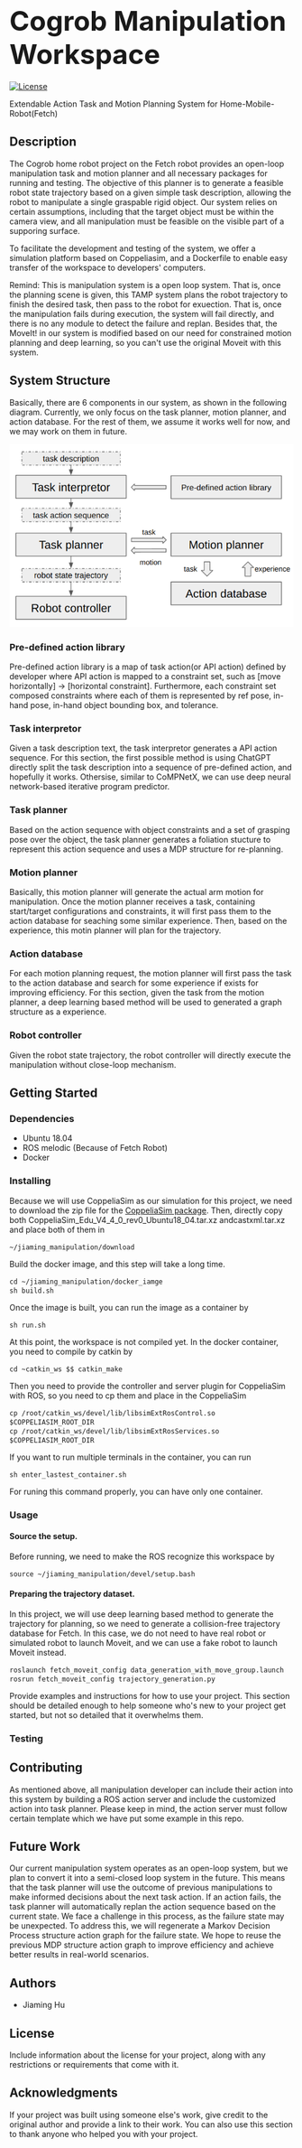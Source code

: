 # <font size="7">Cogrob Manipulation Workspace</font>

[![License](https://img.shields.io/badge/License-MIT-blue.svg)](https://opensource.org/licenses/MIT)

Extendable Action Task and Motion Planning System for Home-Mobile-Robot(Fetch)
## Description

The Cogrob home robot project on the Fetch robot provides an open-loop manipulation task and motion planner and all necessary packages for running and testing. The objective of this planner is to generate a feasible robot state trajectory based on a given simple task description, allowing the robot to manipulate a single graspable rigid object. Our system relies on certain assumptions, including that the target object must be within the camera view, and all manipulation must be feasible on the visible part of a supporing surface.

To facilitate the development and testing of the system, we offer a simulation platform based on Coppeliasim, and a Dockerfile to enable easy transfer of the workspace to developers' computers.

Remind: This is manipulation system is a open loop system. That is, once the planning scene is given, this TAMP system plans the robot trajectory to finish the desired task, then pass to the robot for exuection. That is, once the manipulation fails during execution, the system will fail directly, and there is no any module to detect the failure and replan. Besides that, the MoveIt! in our system is modified based on our need for constrained motion planning and deep learning, so you can't use the original Moveit with this system.

## System Structure
Basically, there are 6 components in our system, as shown in the following diagram. Currently, we only focus on the task planner, motion planner, and action database. For the rest of them, we assume it works well for now, and we may work on them in future.

![project structure](/images/project_structure.png)
### Pre-defined action library
Pre-defined action library is a map of task action(or API action) defined by developer where API action is mapped to a constraint set, such as [move horizontally] -> [horizontal constraint]. Furthermore, each constraint set composed constraints where each of them is represented by ref pose, in-hand pose, in-hand object bounding box, and tolerance.

### Task interpretor
Given a task description text, the task interpretor generates a API action sequence. For this section, the first possible method is using ChatGPT directly split the task description into a sequence of pre-defined action, and hopefully it works. Othersise, similar to CoMPNetX, we can use deep neural network-based iterative program predictor.

### Task planner
Based on the action sequence with object constraints and a set of grasping pose over the object, the task planner generates a foliation stucture to represent this action sequence and uses a MDP structure for re-planning.

### Motion planner
Basically, this motion planner will generate the actual arm motion for manipulation. Once the motion planner receives a task, containing start/target configurations and constraints, it will first pass them to the action database for seaching some similar experience. Then, based on the experience, this motin planner will plan for the trajectory.

### Action database
For each motion planning request, the motion planner will first pass the task to the action database and search for some experience if exists for improving efficiency. For this section, given the task from the motion planner, a deep learning based method will be used to generated a graph structure as a experience. 

### Robot controller
Given the robot state trajectory, the robot controller will directly execute the manipulation without close-loop mechanism. 

## Getting Started

### Dependencies

- Ubuntu 18.04
- ROS melodic (Because of Fetch Robot)
- Docker

### Installing
Because we will use CoppeliaSim as our simulation for this project, we need to download the zip file for the [CoppeliaSim package](https://drive.google.com/drive/folders/1QUWJlT4B2yIQaNmF-G1xE8XvtskaKTv8?usp=sharing). Then, directly copy both CoppeliaSim_Edu_V4_4_0_rev0_Ubuntu18_04.tar.xz andcastxml.tar.xz and place both of them in
```
~/jiaming_manipulation/download
```
Build the docker image, and this step will take a long time.
```
cd ~/jiaming_manipulation/docker_iamge
sh build.sh
```

Once the image is built, you can run the image as a container by
```
sh run.sh
```

At this point, the workspace is not compiled yet. In the docker container, you need to compile by catkin by 
```
cd ~catkin_ws $$ catkin_make
```

Then you need to provide the controller and server plugin for CoppeliaSim with ROS, so you need to cp them and place in the CoppeliaSim

```
cp /root/catkin_ws/devel/lib/libsimExtRosControl.so $COPPELIASIM_ROOT_DIR
cp /root/catkin_ws/devel/lib/libsimExtRosServices.so $COPPELIASIM_ROOT_DIR
```

If you want to run multiple terminals in the container, you can run
```
sh enter_lastest_container.sh
```
For runing this command properly, you can have only one container.

### Usage

#### Source the setup.
Before running, we need to make the ROS recognize this workspace by 
```
source ~/jiaming_manipulation/devel/setup.bash
```

#### Preparing the trajectory dataset.
In this project, we will use deep learning based method to generate the trajectory for planning, so we need to generate a collision-free trajectory database for Fetch. In this case, we do not need to have real robot or simulated robot to launch Moveit, and we can use a fake robot to launch Moveit instead.

```
roslaunch fetch_moveit_config data_generation_with_move_group.launch
rosrun fetch_moveit_config trajectory_generation.py
```

Provide examples and instructions for how to use your project. This section should be detailed enough to help someone who's new to your project get started, but not so detailed that it overwhelms them.

### Testing


## Contributing

As mentioned above, all manipulation developer can include their action into this system by building a ROS action server and include the customized action into task planner. Please keep in mind, the action server must follow certain template which we have put some example in this repo.

## Future Work

Our current manipulation system operates as an open-loop system, but we plan to convert it into a semi-closed loop system in the future. This means that the task planner will use the outcome of previous manipulations to make informed decisions about the next task action. If an action fails, the task planner will automatically replan the action sequence based on the current state. We face a challenge in this process, as the failure state may be unexpected. To address this, we will regenerate a Markov Decision Process structure action graph for the failure state. We hope to reuse the previous MDP structure action graph to improve efficiency and achieve better results in real-world scenarios.
## Authors

- Jiaming Hu


## License

Include information about the license for your project, along with any restrictions or requirements that come with it.

## Acknowledgments

If your project was built using someone else's work, give credit to the original author and provide a link to their work. You can also use this section to thank anyone who helped you with your project.
